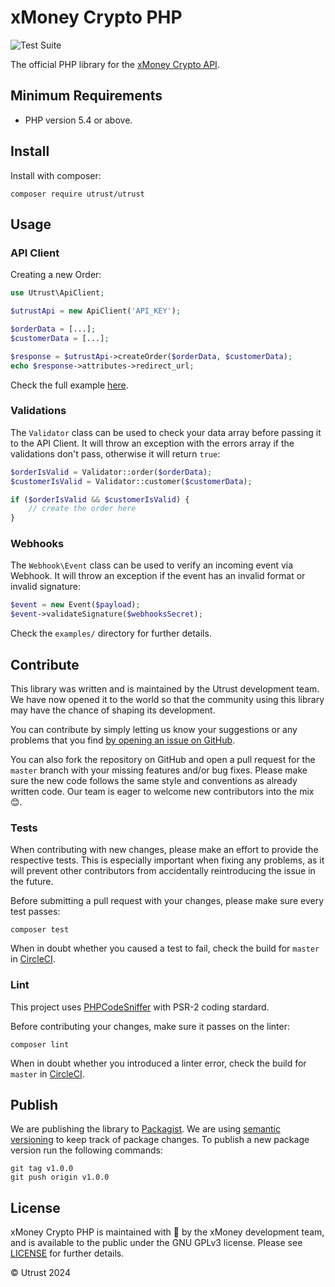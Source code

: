 # xMoney Crypto PHP

![Test Suite](https://github.com/utrustdev/utrust-php/workflows/Test%20Suite/badge.svg)

The official PHP library for the [xMoney Crypto API](https://docs.crypto.xmoney.com/).

## Minimum Requirements

- PHP version 5.4 or above.

## Install

Install with composer:

```
composer require utrust/utrust
```

## Usage

### API Client

Creating a new Order:

```php
use Utrust\ApiClient;

$utrustApi = new ApiClient('API_KEY');

$orderData = [...];
$customerData = [...];

$response = $utrustApi->createOrder($orderData, $customerData);
echo $response->attributes->redirect_url;
```

Check the full example [here](https://github.com/utrustdev/utrust-php/blob/master/examples/create_simple_order.php).

### Validations

The `Validator` class can be used to check your data array before passing it to the API Client.
It will throw an exception with the errors array if the validations don't pass, otherwise it will return `true`:

```php
$orderIsValid = Validator::order($orderData);
$customerIsValid = Validator::customer($customerData);

if ($orderIsValid && $customerIsValid) {
    // create the order here
}
```

### Webhooks

The `Webhook\Event` class can be used to verify an incoming event via Webhook.
It will throw an exception if the event has an invalid format or invalid signature:

```php
$event = new Event($payload);
$event->validateSignature($webhooksSecret);
```

Check the `examples/` directory for further details.

## Contribute

This library was written and is maintained by the Utrust development team.
We have now opened it to the world so that the community using this library may have the chance of shaping its development.

You can contribute by simply letting us know your suggestions or any problems that you find [by opening an issue on GitHub](https://github.com/utrustdev/utrust-php/issues/new).

You can also fork the repository on GitHub and open a pull request for the `master` branch with your missing features and/or bug fixes.
Please make sure the new code follows the same style and conventions as already written code.
Our team is eager to welcome new contributors into the mix :blush:.

### Tests

When contributing with new changes, please make an effort to provide the respective tests.
This is especially important when fixing any problems, as it will prevent other contributors
from accidentally reintroducing the issue in the future.

Before submitting a pull request with your changes, please make sure every test passes:

```
composer test
```

When in doubt whether you caused a test to fail, check the build for `master` in
[CircleCI](https://circleci.com/gh/utrustdev/utrust-php).

### Lint

This project uses [PHPCodeSniffer](https://github.com/squizlabs/PHP_CodeSniffer) with PSR-2 coding stardard.

Before contributing your changes, make sure it passes on the linter:

```
composer lint
```

When in doubt whether you introduced a linter error, check the build for `master` in
[CircleCI](https://circleci.com/gh/utrustdev/utrust-php).

## Publish

We are publishing the library to [Packagist](https://packagist.org/packages/utrust/utrust).
We are using [semantic versioning](https://semver.org) to keep track of package changes.
To publish a new package version run the following commands:

```
git tag v1.0.0
git push origin v1.0.0
```

## License

xMoney Crypto PHP is maintained with :purple_heart: by the xMoney development team,
and is available to the public under the GNU GPLv3 license.
Please see [LICENSE](https://github.com/utrustdev/utrust-php/blob/master/LICENSE) for further details.

&copy; Utrust 2024
